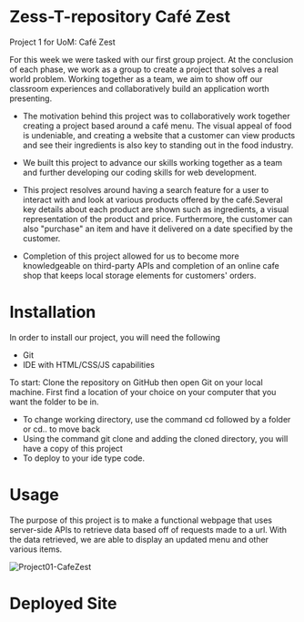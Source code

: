 # Zess-T-repository Café Zest 
Project 1 for UoM: Café Zest

For this week we were tasked with our first group project. At the conclusion of each phase, we work as a group to create a project that solves a real world problem. Working together as a team, we aim to show off our classroom experiences and collaboratively build an application worth presenting.    

- The motivation behind this project was to collaboratively work together creating a project based around a café menu. The visual appeal of food is undeniable, and creating a website that a customer can view products and see their ingredients is also key to standing out in the food industry. 
 
- We built this project to advance our skills working together as a team and further developing our coding skills for web development. 

- This project resolves around having a search feature for a user to interact with and look at various products offered by the café.Several key details about each product are shown such as ingredients, a visual representation of the product and price. Furthermore, the customer can also "purchase" an item and have it delivered on a date specified by the customer. 

- Completion of this project allowed for us to become more knowledgeable on third-party APIs and completion of an online cafe shop that keeps local storage elements for customers' orders.  

# Installation
In order to install our project, you will need the following

- Git
- IDE with HTML/CSS/JS capabilities 

To start: 
Clone the repository on GitHub then open Git on your local machine. First find a location of your choice on your computer that you want the folder to be in.
- To change working directory, use the command cd followed by a folder or cd.. to move back  
- Using the command git clone and adding the cloned directory, you will have a copy of this project
- To deploy to your ide type code. 

# Usage 
The purpose of this project is to make a functional webpage that uses server-side APIs to retrieve data based off of requests made to a url. With the data retrieved, we are able to display an updated menu and other various items. 


![Project01-CafeZest](./images/Weather-Dash.PNG)

# Deployed Site 




